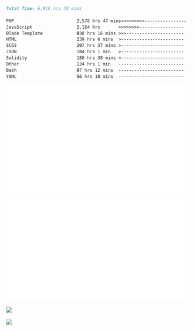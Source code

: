 <!--START_SECTION:waka-->

```markdown
Total Time: 6,918 hrs 38 mins

PHP                        2,578 hrs 47 mins>>>>>>>>>----------------   36.62 %
JavaScript                 2,184 hrs       >>>>>>>>-----------------   31.01 %
Blade Template             838 hrs 16 mins >>>----------------------   11.90 %
HTML                       239 hrs 6 mins  >------------------------   03.40 %
SCSS                       207 hrs 37 mins >------------------------   02.95 %
JSON                       184 hrs 1 min   >------------------------   02.61 %
Solidity                   180 hrs 38 mins >------------------------   02.56 %
Other                      124 hrs 1 min   -------------------------   01.76 %
Bash                       87 hrs 12 mins  -------------------------   01.24 %
YAML                       56 hrs 10 mins  -------------------------   00.80 %
```

<!--END_SECTION:waka-->

![](https://raw.githubusercontent.com/DrMaxis/github-stats-transparent/output/generated/overview.svg)
![](https://raw.githubusercontent.com/DrMaxis/github-stats-transparent/output/generated/languages.svg)

![](https://git-readme-stats-drmaxis-projects.vercel.app/api?username=drmaxis&show_icons=true&theme=outrun&count_private=true&show=reviews,discussions_started,discussions_answered,prs_merged,prs_merged_percentage&custom_title=2024%20Github%20Rank)
 
<a href="https://count.getloli.com/"><img src="https://count.getloli.com/get/@:maxis-the-alchemist?theme=rule34"></a>
<!-- https://count.getloli.com/get/@alchemist?theme=rule34 -->
<br>
